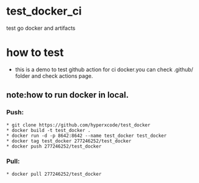 # test_docker_ci
test go docker and artifacts

# how to test
* this is a demo to test github action for ci docker.you can check .github/ folder and check actions page.

## note:how to run docker in local.

### Push:
```
* git clone https://github.com/hyperxcode/test_docker
* docker build -t test_docker .
* docker run -d -p 8642:8642 --name test_docker test_docker
* docker tag test_docker 277246252/test_docker
* docker push 277246252/test_docker
```

### Pull:
```
* docker pull 277246252/test_docker
```
